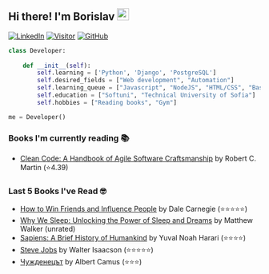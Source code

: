 ## Hi there! I'm Borislav <img src="https://media.giphy.com/media/hvRJCLFzcasrR4ia7z/giphy.gif" width="24px" height="24px">

[![LinkedIn](https://img.shields.io/badge/-LinkedIn-0e76a8?style=flat-square&logo=Linkedin&logoColor=white)](https://www.linkedin.com/in/borislav-borisov99/) 
[![Visitor](https://visitor-badge.laobi.icu/badge?page_id=bongoslav.bongoslav)](https://github.com/bongoslav)
[![GitHub](https://img.shields.io/badge/-Github-000000?style=flat-square&logo=Github&logoColor=white)](https://github.com/bongoslav)

```python
class Developer:
    
    def __init__(self):    
        self.learning = ['Python', 'Django', 'PostgreSQL']
        self.desired_fields = ["Web development", "Automation"]
        self.learning_queue = ["Javascript", "NodeJS", "HTML/CSS", "Bash"]
        self.education = ["Softuni", "Technical University of Sofia"]
        self.hobbies = ["Reading books", "Gym"]

me = Developer()
```

### Books I'm currently reading 📚
<!-- GOODREADS-LIST:START -->
- [Clean Code: A Handbook of Agile Software Craftsmanship](https://www.goodreads.com/review/show/5114378436?utm_medium=api&utm_source=rss) by Robert C. Martin (⭐️4.39)
<!-- GOODREADS-LIST:END -->

### Last 5 Books I've Read 🤓
<!-- GOODREADS-READ-LIST:START -->
- [How to Win Friends and Influence People](https://www.goodreads.com/review/show/4432459962?utm_medium=api&utm_source=rss) by Dale Carnegie (⭐⭐⭐⭐⭐)
- [Why We Sleep: Unlocking the Power of Sleep and Dreams](https://www.goodreads.com/review/show/4251769743?utm_medium=api&utm_source=rss) by Matthew Walker (unrated)
- [Sapiens: A Brief History of Humankind](https://www.goodreads.com/review/show/4543375894?utm_medium=api&utm_source=rss) by Yuval Noah Harari (⭐⭐⭐⭐)
- [Steve Jobs](https://www.goodreads.com/review/show/4432463215?utm_medium=api&utm_source=rss) by Walter Isaacson (⭐⭐⭐⭐⭐)
- [Чужденецът](https://www.goodreads.com/review/show/4416645128?utm_medium=api&utm_source=rss) by Albert Camus (⭐⭐⭐)
<!-- GOODREADS-READ-LIST:END -->
